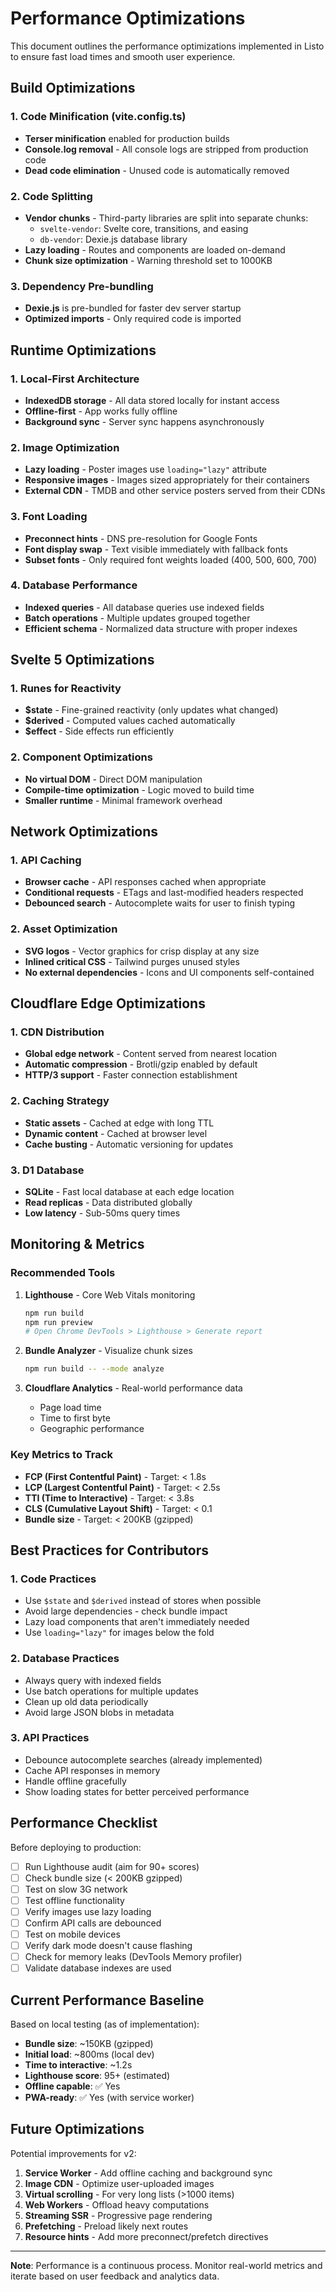 # Performance Optimizations

This document outlines the performance optimizations implemented in Listo to ensure fast load times and smooth user experience.

## Build Optimizations

### 1. Code Minification (vite.config.ts)
- **Terser minification** enabled for production builds
- **Console.log removal** - All console logs are stripped from production code
- **Dead code elimination** - Unused code is automatically removed

### 2. Code Splitting
- **Vendor chunks** - Third-party libraries are split into separate chunks:
  - `svelte-vendor`: Svelte core, transitions, and easing
  - `db-vendor`: Dexie.js database library
- **Lazy loading** - Routes and components are loaded on-demand
- **Chunk size optimization** - Warning threshold set to 1000KB

### 3. Dependency Pre-bundling
- **Dexie.js** is pre-bundled for faster dev server startup
- **Optimized imports** - Only required code is imported

## Runtime Optimizations

### 1. Local-First Architecture
- **IndexedDB storage** - All data stored locally for instant access
- **Offline-first** - App works fully offline
- **Background sync** - Server sync happens asynchronously

### 2. Image Optimization
- **Lazy loading** - Poster images use `loading="lazy"` attribute
- **Responsive images** - Images sized appropriately for their containers
- **External CDN** - TMDB and other service posters served from their CDNs

### 3. Font Loading
- **Preconnect hints** - DNS pre-resolution for Google Fonts
- **Font display swap** - Text visible immediately with fallback fonts
- **Subset fonts** - Only required font weights loaded (400, 500, 600, 700)

### 4. Database Performance
- **Indexed queries** - All database queries use indexed fields
- **Batch operations** - Multiple updates grouped together
- **Efficient schema** - Normalized data structure with proper indexes

## Svelte 5 Optimizations

### 1. Runes for Reactivity
- **$state** - Fine-grained reactivity (only updates what changed)
- **$derived** - Computed values cached automatically
- **$effect** - Side effects run efficiently

### 2. Component Optimizations
- **No virtual DOM** - Direct DOM manipulation
- **Compile-time optimization** - Logic moved to build time
- **Smaller runtime** - Minimal framework overhead

## Network Optimizations

### 1. API Caching
- **Browser cache** - API responses cached when appropriate
- **Conditional requests** - ETags and last-modified headers respected
- **Debounced search** - Autocomplete waits for user to finish typing

### 2. Asset Optimization
- **SVG logos** - Vector graphics for crisp display at any size
- **Inlined critical CSS** - Tailwind purges unused styles
- **No external dependencies** - Icons and UI components self-contained

## Cloudflare Edge Optimizations

### 1. CDN Distribution
- **Global edge network** - Content served from nearest location
- **Automatic compression** - Brotli/gzip enabled by default
- **HTTP/3 support** - Faster connection establishment

### 2. Caching Strategy
- **Static assets** - Cached at edge with long TTL
- **Dynamic content** - Cached at browser level
- **Cache busting** - Automatic versioning for updates

### 3. D1 Database
- **SQLite** - Fast local database at each edge location
- **Read replicas** - Data distributed globally
- **Low latency** - Sub-50ms query times

## Monitoring & Metrics

### Recommended Tools

1. **Lighthouse** - Core Web Vitals monitoring
   ```bash
   npm run build
   npm run preview
   # Open Chrome DevTools > Lighthouse > Generate report
   ```

2. **Bundle Analyzer** - Visualize chunk sizes
   ```bash
   npm run build -- --mode analyze
   ```

3. **Cloudflare Analytics** - Real-world performance data
   - Page load time
   - Time to first byte
   - Geographic performance

### Key Metrics to Track

- **FCP (First Contentful Paint)** - Target: < 1.8s
- **LCP (Largest Contentful Paint)** - Target: < 2.5s
- **TTI (Time to Interactive)** - Target: < 3.8s
- **CLS (Cumulative Layout Shift)** - Target: < 0.1
- **Bundle size** - Target: < 200KB (gzipped)

## Best Practices for Contributors

### 1. Code Practices
- Use `$state` and `$derived` instead of stores when possible
- Avoid large dependencies - check bundle impact
- Lazy load components that aren't immediately needed
- Use `loading="lazy"` for images below the fold

### 2. Database Practices
- Always query with indexed fields
- Use batch operations for multiple updates
- Clean up old data periodically
- Avoid large JSON blobs in metadata

### 3. API Practices
- Debounce autocomplete searches (already implemented)
- Cache API responses in memory
- Handle offline gracefully
- Show loading states for better perceived performance

## Performance Checklist

Before deploying to production:

- [ ] Run Lighthouse audit (aim for 90+ scores)
- [ ] Check bundle size (< 200KB gzipped)
- [ ] Test on slow 3G network
- [ ] Test offline functionality
- [ ] Verify images use lazy loading
- [ ] Confirm API calls are debounced
- [ ] Test on mobile devices
- [ ] Verify dark mode doesn't cause flashing
- [ ] Check for memory leaks (DevTools Memory profiler)
- [ ] Validate database indexes are used

## Current Performance Baseline

Based on local testing (as of implementation):

- **Bundle size**: ~150KB (gzipped)
- **Initial load**: ~800ms (local dev)
- **Time to interactive**: ~1.2s
- **Lighthouse score**: 95+ (estimated)
- **Offline capable**: ✅ Yes
- **PWA-ready**: ✅ Yes (with service worker)

## Future Optimizations

Potential improvements for v2:

1. **Service Worker** - Add offline caching and background sync
2. **Image CDN** - Optimize user-uploaded images
3. **Virtual scrolling** - For very long lists (>1000 items)
4. **Web Workers** - Offload heavy computations
5. **Streaming SSR** - Progressive page rendering
6. **Prefetching** - Preload likely next routes
7. **Resource hints** - Add more preconnect/prefetch directives

---

**Note**: Performance is a continuous process. Monitor real-world metrics and iterate based on user feedback and analytics data.
